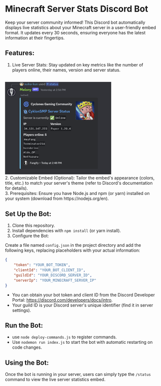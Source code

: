 # Minecraft Server Stats Discord Bot
Keep your server community informed! This Discord bot automatically displays live statistics about your Minecraft server in a user-friendly embed format. It updates every 30 seconds, ensuring everyone has the latest information at their fingertips.

## Features:

1. Live Server Stats: Stay updated on key metrics like the number of players online, their names, version and server status.
<br>
<img src="./embed.png" width="350">
<br>
2. Customizable Embed (Optional): Tailor the embed's appearance (colors, title, etc.) to match your server's theme (refer to Discord's documentation for details).<br>
3. Prerequisites: Ensure you have Node.js and npm (or yarn) installed on your system (download from https://nodejs.org/en).
   

## Set Up the Bot:

1. Clone this repository.
2. Install dependencies with `npm install` (or yarn install).
3. Configure the Bot:

Create a file named `config.json` in the project directory and add the following keys, replacing placeholders with your actual information:
```json
{
    "token": "YOUR_BOT_TOKEN",
    "clientId": "YOUR_BOT_CLIENT_ID",
    "guildId": "YOUR_DISCORD_SERVER_ID",
    "serverIp": "YOUR_MINECRAFT_SERVER_IP"
}
```
- You can obtain your bot token and client ID from the Discord Developer Portal: https://discord.com/developers/docs/intro.
- Your guild ID is your Discord server's unique identifier (find it in server settings).

## Run the Bot:
- use `node deploy-commands.js` to register commands.
- Use `nodemon run index.js` to start the bot with automatic restarting on code changes.

## Using the Bot:

Once the bot is running in your server, users can simply type the `/status` command to view the live server statistics embed.
